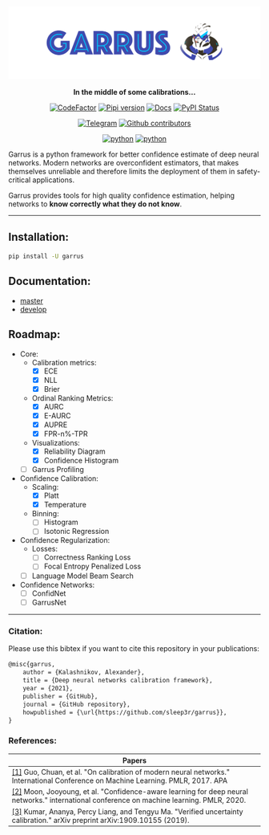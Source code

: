 <div align="center">

[![Garrus logo](https://github.com/sleep3r/pics/blob/main/garrus_pics/garrus-logo-big.png?raw=true)](https://github.com/sleep3r/garrus)

**In the middle of some calibrations...**

[![CodeFactor](https://www.codefactor.io/repository/github/sleep3r/garrus/badge)](https://www.codefactor.io/repository/github/sleep3r/garrus)
[![Pipi version](https://img.shields.io/pypi/v/garrus.svg)](https://pypi.org/project/garrus/)
[![Docs](https://img.shields.io/badge/dynamic/json.svg?label=docs&url=https%3A%2F%2Fpypi.org%2Fpypi%2Fgarrus%2Fjson&query=%24.info.version&colorB=brightgreen&prefix=v)](https://github.com/sleep3r/garrus/wiki)
[![PyPI Status](https://pepy.tech/badge/garrus)](https://pepy.tech/project/garrus)

[![Telegram](https://img.shields.io/badge/author-telegram-blue)](https://t.me/sleep3r)
[![Github contributors](https://img.shields.io/github/contributors/sleep3r/garrus.svg?logo=github&logoColor=white)](https://github.com/sleep3r/garrus/graphs/contributors)

[![python](https://img.shields.io/badge/python_3.6-passing-success)](https://github.com/sleep3r/garrus/badge.svg?branch=master&event=push)
[![python](https://img.shields.io/badge/python_3.7-passing-success)](https://github.com/sleep3r/garrus/badge.svg?branch=master&event=push)
</div>

Garrus is a python framework for better confidence estimate of deep neural networks. Modern networks are overconfident estimators, that makes themselves unreliable and therefore limits the deployment of them in safety-critical applications.

Garrus provides tools for high quality confidence estimation, helping networks to **know correctly what they do not know**. 

----

## Installation:
```bash
pip install -U garrus
```

## Documentation:
  - [master](https://github.com/sleep3r/garrus/wiki/Master-documentation)
  - [develop](https://github.com/sleep3r/garrus/wiki/Develop-documentation)

## Roadmap:
- Core:
  - Calibration metrics:
    - [x] ECE
    - [x] NLL
    - [x] Brier
  - Ordinal Ranking Metrics:
    - [x] AURC
    - [x] E-AURC
    - [x] AUPRE
    - [x] FPR-n%-TPR
  - Visualizations:
    - [x] Reliability Diagram
    - [x] Confidence Histogram
  - [ ] Garrus Profiling
- Confidence Calibration:
    - Scaling:
      - [x] Platt
      - [x] Temperature
    - Binning: 
      - [ ] Histogram
      - [ ] Isotonic Regression
- Confidence Regularization:
  - Losses:
    - [ ] Correctness Ranking Loss
    - [ ] Focal Entropy Penalized Loss
  - [ ] Language Model Beam Search
- Confidence Networks:
  - [ ] ConfidNet
  - [ ] GarrusNet

---

### Citation:
Please use this bibtex if you want to cite this repository in your publications:

    @misc{garrus,
        author = {Kalashnikov, Alexander},
        title = {Deep neural networks calibration framework},
        year = {2021},
        publisher = {GitHub},
        journal = {GitHub repository},
        howpublished = {\url{https://github.com/sleep3r/garrus}},
    }
 
### References:
|Papers|
|---|
| [[1]](https://arxiv.org/pdf/1706.04599.pdf) Guo, Chuan, et al. "On calibration of modern neural networks." International Conference on Machine Learning. PMLR, 2017. APA |
| [[2]](https://arxiv.org/pdf/2007.01458.pdf) Moon, Jooyoung, et al. "Confidence-aware learning for deep neural networks." international conference on machine learning. PMLR, 2020. |
| [[3]](https://arxiv.org/pdf/1909.10155.pdf) Kumar, Ananya, Percy Liang, and Tengyu Ma. "Verified uncertainty calibration." arXiv preprint arXiv:1909.10155 (2019). |